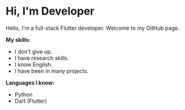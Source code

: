 # Hi, I'm Developer

Hello, I'm a full-stack Flutter developer. Welcome to my GitHub page.

**My skills:**

* I don't give up.
* I have research skills.
* I know English.
* I have been in many projects.

**Languages I know:**

* Python
* Dart (Flutter)
